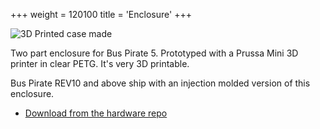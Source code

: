 +++
weight = 120100
title = 'Enclosure'
+++

![3D Printed case made](/images/docs/enclosure/BusPirate5rev8-v10-fit.png)

Two part enclosure for Bus Pirate 5. Prototyped with a Prussa Mini 3D printer in clear PETG. It's very 3D printable.

Bus Pirate REV10 and above ship with an injection molded version of this enclosure.

- [Download from the hardware repo](https://github.com/DangerousPrototypes/BusPirate5-hardware)